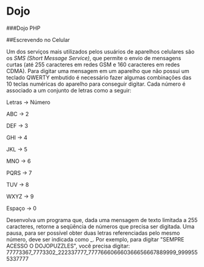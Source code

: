 # Dojo

###Dojo PHP


##Escrevendo no Celular

Um dos serviços mais utilizados pelos usuários de aparelhos celulares são os *SMS (Short Message Service)*, que permite o envio de mensagens curtas (até 255 caracteres em redes GSM e 160 caracteres em redes CDMA).
Para digitar uma mensagem em um aparelho que não possui um teclado QWERTY embutido é necessário fazer algumas combinações das 10 teclas numéricas do aparelho para conseguir digitar. Cada número é associado a um conjunto de letras como a seguir:

Letras  ->  Número 

ABC     ->  2 

DEF     ->  3 

GHI     ->  4 

JKL     ->  5 

MNO     ->  6 

PQRS    ->  7 

TUV     ->  8 

WXYZ    ->  9 

Espaço  -> 0 

Desenvolva um programa que, dada uma mensagem de texto limitada a 255 caracteres, retorne a seqüência de números que precisa ser digitada. Uma pausa, para ser possível obter duas letras referenciadas pelo mesmo número, deve ser indicada como _.
Por exemplo, para digitar "SEMPRE ACESSO O DOJOPUZZLES", você precisa digitar:
77773367_7773302_222337777_777766606660366656667889999_9999555337777